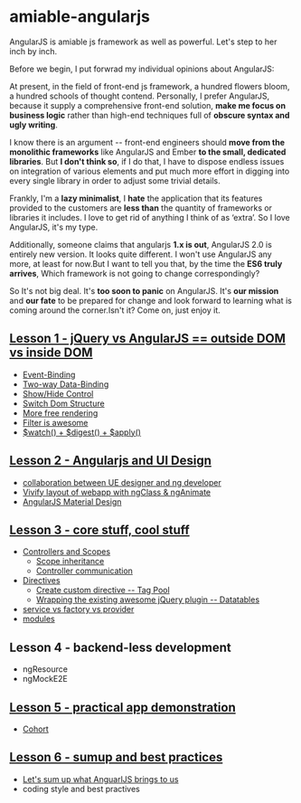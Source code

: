 # amiable-angularjs
AngularJS is amiable js framework as well as powerful. Let's step to her inch by inch.

Before we begin, I put forwrad my individual opinions about AngularJS:

At present, in the field of front-end js framework, a hundred flowers bloom, a hundred schools of thought contend. Personally, I prefer AngularJS, because it supply a comprehensive front-end solution, **make me focus on business logic** rather than high-end techniques full of **obscure syntax and ugly writing**. 

I know there is an argument -- front-end engineers should **move from the monolithic frameworks** like AngularJS and Ember **to the small, dedicated libraries**. But **I don't think so**, if I do that, I have to dispose endless issues on integration of various elements and put much more effort in digging into every single library in order to adjust some trivial details.

Frankly, I'm a **lazy minimalist**, I **hate** the application that its features provided to the customers are **less than** the quantity of frameworks or libraries it includes. I love to get rid of anything I think of as ‘extra’. So I love AngularJS, it's my type. 

Additionally, someone claims that angularjs **1.x is out**, AngularJS 2.0 is entirely new version. It looks quite different. I won't use AngularJS any more, at least for now.But I want to tell you that, by the time the **ES6 truly arrives**, Which framework is not going to change correspondingly? 

So It's not big deal. It's **too soon to panic** on AngularJS. It's **our mission** and **our fate** to be prepared for change and look forward to learning what is coming around the corner.Isn't it? Come on, just enjoy it.


## [Lesson 1 - jQuery vs AngularJS == outside DOM vs inside DOM](https://dabeng.github.io/amiable-angularjs/outside-dom-vs-inside-dom/)
* [Event-Binding](https://dabeng.github.io/amiable-angularjs/outside-dom-vs-inside-dom/index.html#event-bind)
* [Two-way Data-Binding](https://dabeng.github.io/amiable-angularjs/outside-dom-vs-inside-dom/index.html#data-bind)
* [Show/Hide Control](https://dabeng.github.io/amiable-angularjs/outside-dom-vs-inside-dom/index.html#show-hide)
* [Switch Dom Structure](https://dabeng.github.io/amiable-angularjs/outside-dom-vs-inside-dom/index.html#switch-dom)
* [More free rendering](https://dabeng.github.io/amiable-angularjs/outside-dom-vs-inside-dom/index.html#free-render)
* [Filter is awesome](https://dabeng.github.io/amiable-angularjs/outside-dom-vs-inside-dom/index.html#filter)
* [$watch() + $digest() + $apply()](https://dabeng.github.io/amiable-angularjs/outside-dom-vs-inside-dom/#watcher)

## [Lesson 2 - Angularjs and UI Design](https://dabeng.github.io/amiable-angularjs/angularjs-and-ui-design/collaboration)
* [collaboration between UE designer and ng developer](https://dabeng.github.io/amiable-angularjs/angularjs-and-ui-design/collaboration)
* [Vivify layout of webapp with ngClass & ngAnimate](https://dabeng.github.io/amiable-angularjs/angularjs-and-ui-design/animation)
* [AngularJS Material Design](https://dabeng.github.io/amiable-angularjs/angularjs-and-ui-design/material-design)

## [Lesson 3 - core stuff, cool stuff](https://dabeng.github.io/amiable-angularjs/core-stuff-and-cool-stuff/controller-scope)
* [Controllers and Scopes](https://dabeng.github.io/amiable-angularjs/core-stuff-and-cool-stuff/controllers-and-scopes)
  * [Scope inheritance](https://dabeng.github.io/amiable-angularjs/core-stuff-and-cool-stuff/controllers-and-scopes)
  * [Controller communication](https://dabeng.github.io/amiable-angularjs/core-stuff-and-cool-stuff/controllers-and-scopes/)
* [Directives](https://dabeng.github.io/amiable-angularjs/core-stuff-and-cool-stuff/directives)
  * [Create custom directive -- Tag Pool](https://dabeng.github.io/amiable-angularjs/core-stuff-and-cool-stuff/directives)
  * [Wrapping the existing awesome jQuery plugin -- Datatables](https://dabeng.github.io/amiable-angularjs/core-stuff-and-cool-stuff/directives)
* [service vs factory vs provider](https://dabeng.github.io/amiable-angularjs/core-stuff-and-cool-stuff/services)
* [modules](https://dabeng.github.io/amiable-angularjs/core-stuff-and-cool-stuff/modules)

## Lesson 4 - backend-less development
* ngResource
* ngMockE2E

## [Lesson 5 - practical app demonstration](https://github.com/dabeng/cohort)
* [Cohort](https://github.com/dabeng/cohort)

## [Lesson 6 - sumup and best practices](https://dabeng.github.io/amiable-angularjs/best-practices/sumup.html)
* [Let's sum up what AnguarlJS brings to us](https://dabeng.github.io/amiable-angularjs/best-practices/sumup.html)
* coding style and best practives
